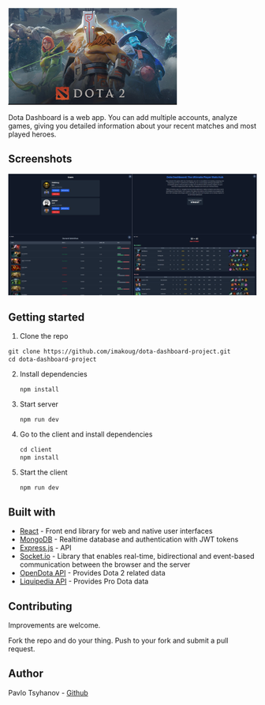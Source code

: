<img title="" src="imgs/dd.png" alt="" width="342" data-align="center">

Dota Dashboard is a web app. You can add multiple accounts, analyze games, giving you detailed information about your recent matches and most played heroes.

## Screenshots

<img src="imgs/overview.png" title="" alt="" data-align="center">

## Getting started

1. Clone the repo

```
git clone https://github.com/imakoug/dota-dashboard-project.git
cd dota-dashboard-project
```

2. Install dependencies

   ```
   npm install
   ```

3. Start server

   ```
   npm run dev
   ```

4. Go to the client and install dependencies

   ```
   cd client
   npm install
   ```

5. Start the client

   ```
   npm run dev
   ```

## Built with

- [React](https://react.dev/) - Front end library for web and native user interfaces
- [MongoDB](https://www.mongodb.com/) - Realtime database and authentication with JWT tokens
- [Express.js](https://expressjs.com/) - API
- [Socket.io](https://socket.io/) - Library that enables real-time, bidirectional and event-based communication between the browser and the server
- [OpenDota API](https://docs.opendota.com/) - Provides Dota 2 related data
- [Liquipedia API](https://liquipedia.net/dota2/Liquipedia:Dota2WebApi) - Provides Pro Dota data

## Contributing

Improvements are welcome.

Fork the repo and do your thing. Push to your fork and submit a pull request.

## Author

Pavlo Tsyhanov - [Github](https://github.com/imakoug)
